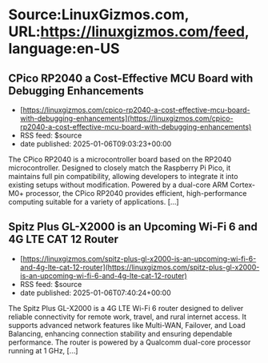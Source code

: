 # Source:LinuxGizmos.com, URL:https://linuxgizmos.com/feed, language:en-US

## CPico RP2040 a Cost-Effective MCU Board with Debugging Enhancements
 - [https://linuxgizmos.com/cpico-rp2040-a-cost-effective-mcu-board-with-debugging-enhancements](https://linuxgizmos.com/cpico-rp2040-a-cost-effective-mcu-board-with-debugging-enhancements)
 - RSS feed: $source
 - date published: 2025-01-06T09:03:23+00:00

The CPico RP2040 is a microcontroller board based on the RP2040 microcontroller. Designed to closely match the Raspberry Pi Pico, it maintains full pin compatibility, allowing developers to integrate it into existing setups without modification. Powered by a dual-core ARM Cortex-M0+ processor, the CPico RP2040 provides efficient, high-performance computing suitable for a variety of applications. [&#8230;]

## Spitz Plus GL-X2000 is an Upcoming Wi-Fi 6 and 4G LTE CAT 12 Router
 - [https://linuxgizmos.com/spitz-plus-gl-x2000-is-an-upcoming-wi-fi-6-and-4g-lte-cat-12-router](https://linuxgizmos.com/spitz-plus-gl-x2000-is-an-upcoming-wi-fi-6-and-4g-lte-cat-12-router)
 - RSS feed: $source
 - date published: 2025-01-06T07:40:24+00:00

The Spitz Plus GL-X2000 is a 4G LTE Wi-Fi 6 router designed to deliver reliable connectivity for remote work, travel, and rural internet access. It supports advanced network features like Multi-WAN, Failover, and Load Balancing, enhancing connection stability and ensuring dependable performance. The router is powered by a Qualcomm dual-core processor running at 1 GHz, [&#8230;]

